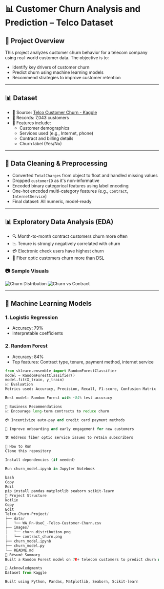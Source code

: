 # 📊 Customer Churn Analysis and Prediction – Telco Dataset

## 📄 Project Overview

This project analyzes customer churn behavior for a telecom company using real-world customer data. The objective is to:
- Identify key drivers of customer churn
- Predict churn using machine learning models
- Recommend strategies to improve customer retention

---

## 📊 Dataset

- 📁 Source: [Telco Customer Churn - Kaggle](https://www.kaggle.com/datasets/blastchar/telco-customer-churn)
- 📌 Records: 7,043 customers
- 🧩 Features include:
  - Customer demographics
  - Services used (e.g., Internet, phone)
  - Contract and billing details
  - Churn label (Yes/No)

---

## 🧹 Data Cleaning & Preprocessing

- Converted `TotalCharges` from object to float and handled missing values
- Dropped `customerID` as it's non-informative
- Encoded binary categorical features using label encoding
- One-hot encoded multi-category features (e.g., `Contract`, `InternetService`)
- Final dataset: All numeric, model-ready

---

## 📊 Exploratory Data Analysis (EDA)

- 🔍 Month-to-month contract customers churn more often
- 📉 Tenure is strongly negatively correlated with churn
- 💳 Electronic check users have highest churn
- 📡 Fiber optic customers churn more than DSL

### 📷 Sample Visuals

![Churn Distribution](images/churn_distribution.png)
![Churn vs Contract](images/contract_churn.png)

---

## 🤖 Machine Learning Models

### 1. Logistic Regression
- Accuracy: 79%
- Interpretable coefficients

### 2. Random Forest
- Accuracy: 84%
- Top features: Contract type, tenure, payment method, internet service

```python
from sklearn.ensemble import RandomForestClassifier
model = RandomForestClassifier()
model.fit(X_train, y_train)
📈 Evaluation
Metrics used: Accuracy, Precision, Recall, F1-score, Confusion Matrix

Best model: Random Forest with ~84% test accuracy

🧠 Business Recommendations
📈 Encourage long-term contracts to reduce churn

💳 Incentivize auto-pay and credit card payment methods

👋 Improve onboarding and early engagement for new customers

🛠️ Address fiber optic service issues to retain subscribers

🚀 How to Run
Clone this repository

Install dependencies (if needed)

Run churn_model.ipynb in Jupyter Notebook

bash
Copy
Edit
pip install pandas matplotlib seaborn scikit-learn
📁 Project Structure
kotlin
Copy
Edit
Telco-Churn-Project/
├── data/
│   └── WA_Fn-UseC_-Telco-Customer-Churn.csv
├── images/
│   └── churn_distribution.png
│   └── contract_churn.png
├── churn_model.ipynb
├── churn_model.py
└── README.md
📌 Résumé Summary
Built a Random Forest model on 7K+ telecom customers to predict churn with 84% accuracy. Generated actionable business insights that support strategic decision-making in customer retention.

🙌 Acknowledgments
Dataset from Kaggle

Built using Python, Pandas, Matplotlib, Seaborn, Scikit-learn

